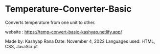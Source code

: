 # Temperature-Converter-Basic
 Converts temperature from one unit to other.

 website : https://temp-convert-basic-kashyap.netlify.app/

 Made by: Kashyap Rana
 Date: November 4, 2022
 Languages used: HTML, CSS, JavaScript